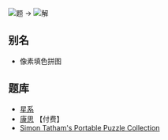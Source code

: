 ![题](https://www.conceptispuzzles.com/zh/picture/11/2182.gif) ->
![解](https://www.conceptispuzzles.com/zh/picture/11/2184.gif)

## 别名
- 像素填色拼图

## 题库
- [星系](https://cn.puzzle-galaxies.com/)
- [康思](https://www.conceptispuzzles.com/zh/index.aspx?uri=puzzle/sym-a-pix) 【付费】
- [Simon Tatham's Portable Puzzle Collection](https://www.chiark.greenend.org.uk/~sgtatham/puzzles/js/galaxies.html)